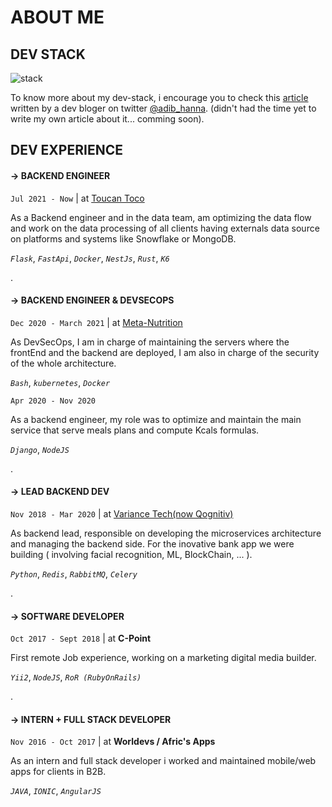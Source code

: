 # ABOUT ME

## DEV STACK

![stack](https://substackcdn.com/image/fetch/f_auto,q_auto:good,fl_progressive:steep/https%3A%2F%2Fsubstack-post-media.s3.amazonaws.com%2Fpublic%2Fimages%2Fd0b073eb-d7c8-47b6-be88-17fc8b6b5c1b_1280x720.jpeg)

To know more about my dev-stack, i encourage you to check this [article](https://dotfiles.substack.com/p/18-sanix-darker) written by a dev bloger on twitter [@adib_hanna](https://twitter.com/Adib_Hanna). (didn't had the time yet to write my own article about it... comming soon).

## DEV EXPERIENCE


#### -> BACKEND ENGINEER

`Jul 2021 - Now` | at [Toucan Toco](https://www.toucantoco.com/en/)

As a Backend engineer and in the data team, am optimizing the data flow and work on the data processing of all clients having externals data source on platforms and systems like Snowflake or MongoDB.

*`Flask`*, *`FastApi`*, *`Docker`*, *`NestJs`*, *`Rust`*, *`K6`*

.

#### -> BACKEND ENGINEER & DEVSECOPS

`Dec 2020 - March 2021` | at [Meta-Nutrition](https://www.metnu.com/)

As DevSecOps, I am in charge of maintaining the servers where the frontEnd and the backend are deployed, I am also in charge of the security of the whole architecture.

*`Bash`*, *`kubernetes`*, *`Docker`*

`Apr 2020 - Nov 2020`

As a backend engineer, my role was to optimize and maintain the main service that serve meals plans and compute Kcals formulas.

*`Django`*, *`NodeJS`*

.

#### -> LEAD BACKEND DEV

`Nov 2018 - Mar 2020` | at [Variance Tech(now Qognitiv)](https://qognitiv.io/)

As backend lead, responsible on developing the microservices architecture and managing the backend side.
For the inovative bank app we were building ( involving facial recognition, ML, BlockChain, ... ).

*`Python`*, *`Redis`*, *`RabbitMQ`*, *`Celery`*

.

#### -> SOFTWARE DEVELOPER

`Oct 2017 - Sept 2018` | at **C-Point**

First remote Job experience, working on a marketing digital media builder.

*`Yii2`*, *`NodeJS`*, *`RoR (RubyOnRails)`*

.

#### -> INTERN + FULL STACK DEVELOPER

`Nov 2016 - Oct 2017` | at **Worldevs / Afric's Apps**

As an intern and full stack developer i worked and maintained mobile/web apps for clients in B2B.

*`JAVA`*, *`IONIC`*, *`AngularJS`*
